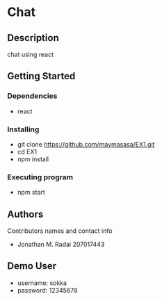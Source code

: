# Chat

## Description

chat using react

## Getting Started

### Dependencies

* react

### Installing

* git clone https://github.com/maymasasa/EX1.git
* cd EX1
* npm install 

### Executing program

* npm start



## Authors

Contributors names and contact info

* Jonathan M. Radai 207017443

## Demo User 
* username: sokka
* password: 12345678
